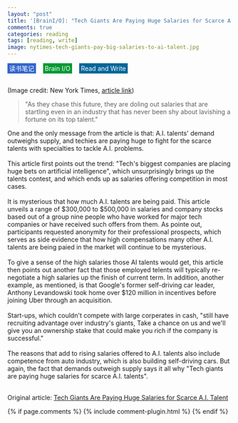 ```yaml
---
layout: "post"
title: '[BrainI/O]: "Tech Giants Are Paying Huge Salaries for Scarce A.I. Talent"'
comments: true
categories: reading
tags: [reading, write]
image: nytimes-tech-giants-pay-big-salaries-to-ai-talent.jpg
---
```

<span style="background-color:rgba(51, 102, 204,1); color:white; padding:3px 4px;">读书笔记</span>&nbsp;&nbsp;&nbsp;
<span style="background-color:rgba(0, 153, 51,1); color:white; padding:3px 4px;">Brain I/O</span>&nbsp;&nbsp;&nbsp;
<span style="background-color:rgba(0, 102, 153,1); color:white; padding:3px 4px;">Read and Write</span>&nbsp;&nbsp;&nbsp;
<br/>
<br/>

(Image credit: New York Times, <a href="https://www.nytimes.com/2017/10/22/technology/artificial-intelligence-experts-salaries.html">article link</a>)
<br/>

>"As they chase this future, they are doling out salaries that are startling even in an industry that has never been shy about lavishing a fortune on its top talent."

One and the only message from the article is that: A.I. talents' demand outweighs supply, and techies are paying huge to fight for the scarce talents with specialties to tackle A.I. problems.<br/>
<br/>
This article first points out the trend: "Tech's biggest companies are placing huge bets on artificial intelligence", which unsurprisingly brings up the talents contest, and which ends up as salaries offering competition in most cases.<br/>
<br/>
It is mysterious that how much A.I. talents are being paid. This article unveils a range of $300,000 to $500,000 in salaries and company stocks based out of a group nine people who have worked for major tech companies or have received such offers from them. As pointe out, participants requested anonymity for their professional prospects, which serves as side evidence that how high compensations many other A.I. talents are being paied in the market will continue to be mysterious.<br/>
<br/>
To give a sense of the high salaries those AI talents would get, this article then points out another fact that those employed telents will typically re-negotiate a high salaries up the finish of current term. In addition, another example, as mentioned, is that Google's former self-driving car leader, Anthony Levandowski took home over $120 million in incentives before joining Uber through an acquisition. <br/>
<br/>
Start-ups, which couldn't compete with large corperates in cash, "still have recruiting advantage over industry's giants, Take a chance on us and we'll give you an ownership stake that could make you rich if the company is successful."<br/>
<br/>
The reasons that add to rising salaries offered to A.I. talents also include competence from auto industry, which is also building self-driving cars. But again, the fact that demands outweigh supply says it all why "Tech giants are paying huge salaries for scarce A.I. talents".<br/>

<br/>
Original article: <a href="https://www.nytimes.com/2017/10/22/technology/artificial-intelligence-experts-salaries.html">Tech Giants Are Paying Huge Salaries for Scarce A.I. Talent</a>

{% if page.comments %} 
{% include comment-plugin.html %}
{% endif %}

